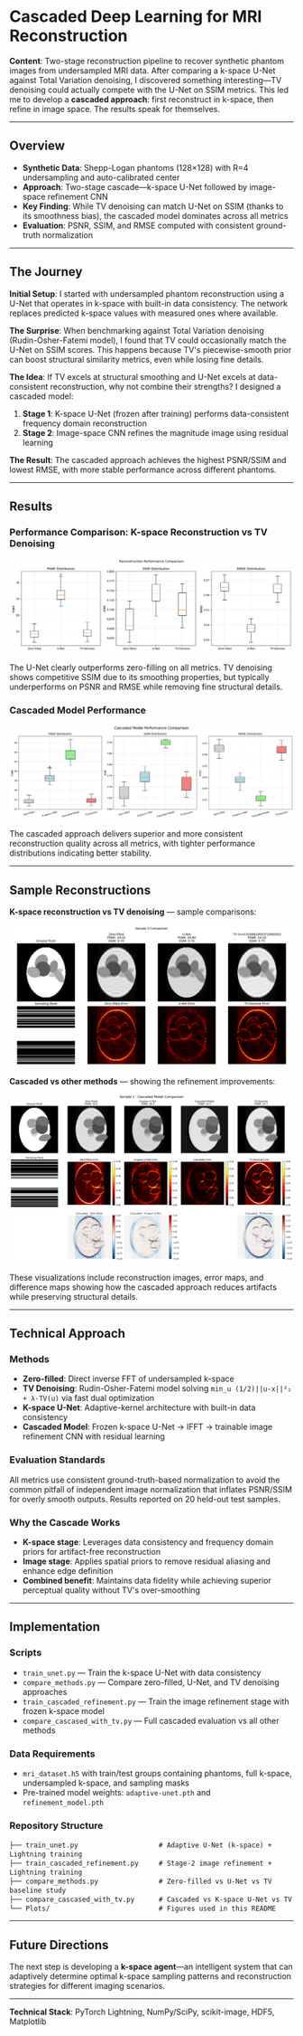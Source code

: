 # Cascaded Deep Learning for MRI Reconstruction

**Content**: Two-stage reconstruction pipeline to recover synthetic phantom images from undersampled MRI data. After comparing a k-space U-Net against Total Variation denoising, I discovered something interesting—TV denoising could actually compete with the U-Net on SSIM metrics. This led me to develop a **cascaded approach**: first reconstruct in k-space, then refine in image space. The results speak for themselves.

---

## Overview

- **Synthetic Data**: Shepp-Logan phantoms (128×128) with R=4 undersampling and auto-calibrated center
- **Approach**: Two-stage cascade—k-space U-Net followed by image-space refinement CNN
- **Key Finding**: While TV denoising can match U-Net on SSIM (thanks to its smoothness bias), the cascaded model dominates across all metrics
- **Evaluation**: PSNR, SSIM, and RMSE computed with consistent ground-truth normalization

---

## The Journey

**Initial Setup**: I started with undersampled phantom reconstruction using a U-Net that operates in k-space with built-in data consistency. The network replaces predicted k-space values with measured ones where available.

**The Surprise**: When benchmarking against Total Variation denoising (Rudin-Osher-Fatemi model), I found that TV could occasionally match the U-Net on SSIM scores. This happens because TV's piecewise-smooth prior can boost structural similarity metrics, even while losing fine details.

**The Idea**: If TV excels at structural smoothing and U-Net excels at data-consistent reconstruction, why not combine their strengths? I designed a cascaded model:
1. **Stage 1**: K-space U-Net (frozen after training) performs data-consistent frequency domain reconstruction
2. **Stage 2**: Image-space CNN refines the magnitude image using residual learning

**The Result**: The cascaded approach achieves the highest PSNR/SSIM and lowest RMSE, with more stable performance across different phantoms.

---

## Results

### Performance Comparison: K-space Reconstruction vs TV Denoising
![Reconstruction Performance — Initial Comparison](./Plots/performance_comparison_tv_denoise.png)

The U-Net clearly outperforms zero-filling on all metrics. TV denoising shows competitive SSIM due to its smoothing properties, but typically underperforms on PSNR and RMSE while removing fine structural details.

### Cascaded Model Performance
![Cascaded Model Performance](./Plots/performance_comparison_cascaded.png)

The cascaded approach delivers superior and more consistent reconstruction quality across all metrics, with tighter performance distributions indicating better stability.

---

## Sample Reconstructions

**K-space reconstruction vs TV denoising** — sample comparisons:

![Sample Comparison](./Plots/comparison_tv_denoise_sample_3.png)

**Cascaded vs other methods** — showing the refinement improvements:

![Cascaded Sample Comparison](./Plots/comparison_cascaded_sample_1.png)

These visualizations include reconstruction images, error maps, and difference maps showing how the cascaded approach reduces artifacts while preserving structural details.

---

## Technical Approach

### Methods
- **Zero-filled**: Direct inverse FFT of undersampled k-space
- **TV Denoising**: Rudin-Osher-Fatemi model solving `min_u (1/2)||u-x||²₂ + λ·TV(u)` via fast dual optimization
- **K-space U-Net**: Adaptive-kernel architecture with built-in data consistency
- **Cascaded Model**: Frozen k-space U-Net → IFFT → trainable image refinement CNN with residual learning

### Evaluation Standards
All metrics use consistent ground-truth-based normalization to avoid the common pitfall of independent image normalization that inflates PSNR/SSIM for overly smooth outputs. Results reported on 20 held-out test samples.

### Why the Cascade Works
- **K-space stage**: Leverages data consistency and frequency domain priors for artifact-free reconstruction
- **Image stage**: Applies spatial priors to remove residual aliasing and enhance edge definition
- **Combined benefit**: Maintains data fidelity while achieving superior perceptual quality without TV's over-smoothing

---

## Implementation

### Scripts
- `train_unet.py` — Train the k-space U-Net with data consistency
- `compare_methods.py` — Compare zero-filled, U-Net, and TV denoising approaches  
- `train_cascaded_refinement.py` — Train the image refinement stage with frozen k-space model
- `compare_cascased_with_tv.py` — Full cascaded evaluation vs all other methods

### Data Requirements
- `mri_dataset.h5` with train/test groups containing phantoms, full k-space, undersampled k-space, and sampling masks
- Pre-trained model weights: `adaptive-unet.pth` and `refinement_model.pth`

### Repository Structure
```
├── train_unet.py                    # Adaptive U-Net (k-space) + Lightning training
├── train_cascaded_refinement.py     # Stage-2 image refinement + Lightning training
├── compare_methods.py               # Zero-filled vs U-Net vs TV baseline study
├── compare_cascased_with_tv.py      # Cascaded vs K-space U-Net vs TV
└── Plots/                           # Figures used in this README
```

---

## Future Directions

The next step is developing a **k-space agent**—an intelligent system that can adaptively determine optimal k-space sampling patterns and reconstruction strategies for different imaging scenarios.

---

**Technical Stack**: PyTorch Lightning, NumPy/SciPy, scikit-image, HDF5, Matplotlib